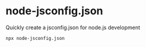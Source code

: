 # node-jsconfig.json

Quickly create a jsconfig.json for node.js development

```
npx node-jsconfig.json
```
